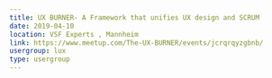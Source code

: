```yaml
---
title: UX BURNER- A Framework that unifies UX design and SCRUM
date: 2019-04-10
location: VSF Experts , Mannheim
link: https://www.meetup.com/The-UX-BURNER/events/jcrqrqyzgbnb/
usergroup: lux
type: usergroup
---
```


